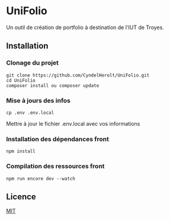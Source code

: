 # UniFolio

Un outil de création de portfolio à destination de l'IUT de Troyes.


## Installation

### Clonage du projet

    git clone https://github.com/CyndelHerolt/UniFolio.git
    cd UniFolio
    composer install ou composer update

### Mise à jours des infos

    cp .env .env.local

Mettre à jour le fichier .env.local avec vos informations

### Installation des dépendances front

    npm install

### Compilation des ressources front

    npm run encore dev --watch

## Licence 

[MIT](https://choosealicense.com/licenses/mit/)